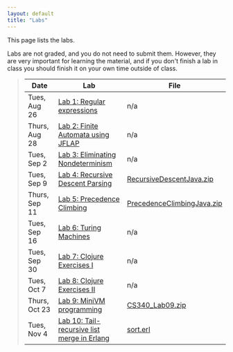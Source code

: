 ```yaml
---
layout: default
title: "Labs"
---
```


This page lists the labs.

Labs are not graded, and you do not need to submit them.  However, they are very important for learning the material, and if you don't finish a lab in class you should finish it on your own time outside of class.

> Date | Lab | File
> ---- | --- | ----
> Tues, Aug 26 | [Lab 1: Regular expressions](lab01.html) | n/a
> Thurs, Aug 28 | [Lab 2: Finite Automata using JFLAP](lab02.html) | n/a
> Tues, Sep 2 | [Lab 3: Eliminating Nondeterminism](lab03.html) | n/a
> Tues, Sep 9 | [Lab 4: Recursive Descent Parsing](lab04.html) | [RecursiveDescentJava.zip](../lectures/RecursiveDescentJava.java)
> Thurs, Sep 11 | [Lab 5: Precedence Climbing](lab05.html) | [PrecedenceClimbingJava.zip](../lectures/PrecedenceClimbingJava.zip)
> Tues, Sep 16 | [Lab 6: Turing Machines](lab06.html) | n/a
> Tues, Sep 30 | [Lab 7: Clojure Exercises I](lab07.html) | n/a
> Tues, Oct 7 | [Lab 8: Clojure Exercises II](lab08.html) | n/a
> Thurs, Oct 23 | [Lab 9: MiniVM programming](lab09.html) | [CS340\_Lab09.zip](CS340_Lab09.zip)
> Tues, Nov 4 | [Lab 10: Tail-recursive list merge in Erlang](lab10.html) | [sort.erl](../lectures/sort.erl)
